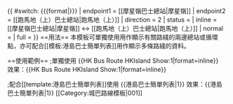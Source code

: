 {{ #switch: {{{format|}}}
  | endpoint1 = [[摩星嶺巴士總站|摩星嶺]]
  | endpoint2 = [[跑馬地（上）巴士總站|跑馬地（上）]]
  | direction = 2
  | status =
  | inline = [[摩星嶺巴士總站|摩星嶺]] ↔ [[跑馬地（上）巴士總站|跑馬地（上）]]
  | normal =
  | full =
}}<noinclude>
==用法==
本模板可單獨使用用作顯示有關路綫的兩邊總站或循環點，亦可配合[[模板:港島巴士簡單列表]]用作顯示多條路綫的資料。

==使用範例==
;單獨使用
<nowiki>{{HK Bus Route HKIsland Show:1|format=inline}}</nowiki><br>
效果：{{HK Bus Route HKIsland  Show:1|format=inline}}

;配合[[template:港島巴士簡單列表]]使用
<nowiki>{{港島巴士簡單列表|1}}</nowiki>
效果：{{港島巴士簡單列表|1}}
[[Category:城巴路線模板|001]]</noinclude>